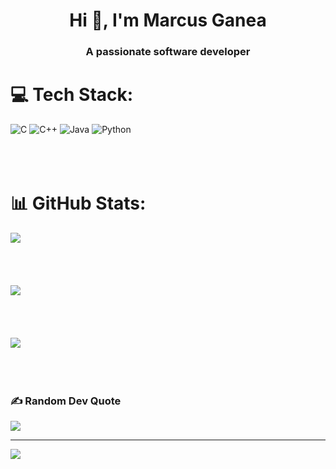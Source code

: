 <h1 align="center">Hi 👋, I'm Marcus Ganea</h1>
<h3 align="center">A passionate software developer</h3>

# 💻 Tech Stack:
![C](https://img.shields.io/badge/c-%2300599C.svg?style=for-the-badge&logo=c&logoColor=white) ![C++](https://img.shields.io/badge/c++-%2300599C.svg?style=for-the-badge&logo=c%2B%2B&logoColor=white) ![Java](https://img.shields.io/badge/java-%23ED8B00.svg?style=for-the-badge&logo=openjdk&logoColor=white) ![Python](https://img.shields.io/badge/python-3670A0?style=for-the-badge&logo=python&logoColor=ffdd54)
<br><br><br><br>
# 📊 GitHub Stats:
![](https://github-readme-stats.vercel.app/api?username=MarsonRed&theme=dark&hide_border=false&include_all_commits=false&count_private=false)<br/>
<br><br><br><br>
![](https://github-readme-streak-stats.herokuapp.com/?user=MarsonRed&theme=dark&hide_border=false)<br/>
<br><br><br><br>
![](https://github-readme-stats.vercel.app/api/top-langs/?username=MarsonRed&theme=dark&hide_border=false&include_all_commits=false&count_private=false&layout=compact)
<br><br><br><br>
### ✍️ Random Dev Quote
![](https://quotes-github-readme.vercel.app/api?type=horizontal&theme=tokyonight)

---
[![](https://visitcount.itsvg.in/api?id=MarsonRed&icon=0&color=0)](https://visitcount.itsvg.in)

<!-- Proudly created with GPRM ( https://gprm.itsvg.in ) -->
